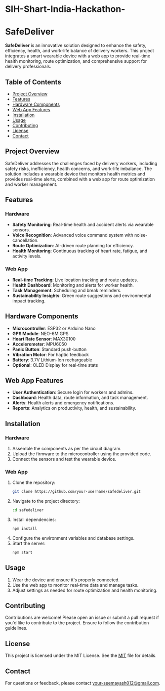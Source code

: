 # SIH-Shart-India-Hackathon-
# SafeDeliver

**SafeDeliver** is an innovative solution designed to enhance the safety, efficiency, health, and work-life balance of delivery workers. This project integrates a smart wearable device with a web app to provide real-time health monitoring, route optimization, and comprehensive support for delivery professionals.

## Table of Contents
- [Project Overview](#project-overview)
- [Features](#features)
- [Hardware Components](#hardware-components)
- [Web App Features](#web-app-features)
- [Installation](#installation)
- [Usage](#usage)
- [Contributing](#contributing)
- [License](#license)
- [Contact](#contact)

## Project Overview
SafeDeliver addresses the challenges faced by delivery workers, including safety risks, inefficiency, health concerns, and work-life imbalance. The solution includes a wearable device that monitors health metrics and provides real-time alerts, combined with a web app for route optimization and worker management.

## Features

### Hardware
- **Safety Monitoring**: Real-time health and accident alerts via wearable sensors.
- **Voice Recognition**: Advanced voice command system with noise-cancellation.
- **Route Optimization**: AI-driven route planning for efficiency.
- **Health Monitoring**: Continuous tracking of heart rate, fatigue, and activity levels.

### Web App
- **Real-time Tracking**: Live location tracking and route updates.
- **Health Dashboard**: Monitoring and alerts for worker health.
- **Task Management**: Scheduling and break reminders.
- **Sustainability Insights**: Green route suggestions and environmental impact tracking.

## Hardware Components
- **Microcontroller**: ESP32 or Arduino Nano
- **GPS Module**: NEO-6M GPS
- **Heart Rate Sensor**: MAX30100
- **Accelerometer**: MPU6050
- **Panic Button**: Standard push-button
- **Vibration Motor**: For haptic feedback
- **Battery**: 3.7V Lithium-Ion rechargeable
- **Optional**: OLED Display for real-time stats

## Web App Features
- **User Authentication**: Secure login for workers and admins.
- **Dashboard**: Health data, route information, and task management.
- **Alerts**: Health alerts and emergency notifications.
- **Reports**: Analytics on productivity, health, and sustainability.

## Installation

### Hardware
1. Assemble the components as per the circuit diagram.
2. Upload the firmware to the microcontroller using the provided code.
3. Connect the sensors and test the wearable device.

### Web App
1. Clone the repository:
    ```bash
    git clone https://github.com/your-username/safedeliver.git
    ```
2. Navigate to the project directory:
    ```bash
    cd safedeliver
    ```
3. Install dependencies:
    ```bash
    npm install
    ```
4. Configure the environment variables and database settings.
5. Start the server:
    ```bash
    npm start
    ```

## Usage
1. Wear the device and ensure it's properly connected.
2. Use the web app to monitor real-time data and manage tasks.
3. Adjust settings as needed for route optimization and health monitoring.

## Contributing
Contributions are welcome! Please open an issue or submit a pull request if you'd like to contribute to the project. Ensure to follow the contribution guidelines.

## License
This project is licensed under the MIT License. See the [MIT](LICENSE) file for details.

## Contact
For questions or feedback, please contact [your-seemayash012@gmail.com](mailto:seemayash012@gmail.com).

